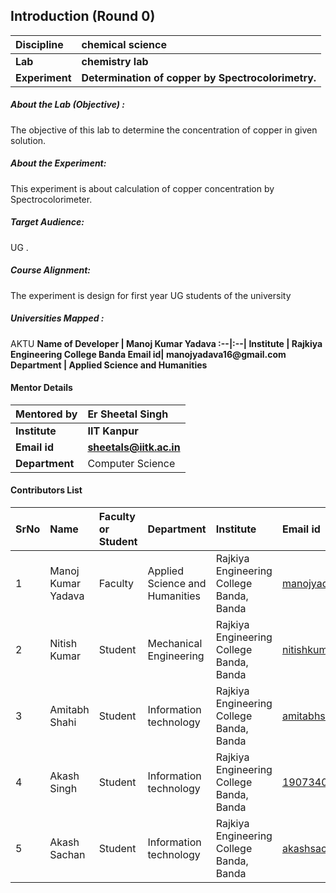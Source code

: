 ## Introduction (Round 0)
<b>Discipline | <b>chemical science
:--|:--|
<b> Lab | <b> chemistry lab
<b> Experiment|     <b> Determination of copper by Spectrocolorimetry.
<h5> About the Lab (Objective) : </h5>
The objective of this lab to determine the concentration of copper in given solution.
<h5> About the Experiment: </h5>
This experiment is about calculation of copper concentration by Spectrocolorimeter.
<h5> Target Audience: </h5>
 UG .
<h5> Course Alignment: </h5>
The experiment is design for first year UG students of the university
<h5> Universities Mapped : </h5>
AKTU
<b>Name of Developer | <b> Manoj Kumar Yadava
:--|:--|
<b> Institute | <b> Rajkiya Engineering College Banda
<b> Email id|     <b> manojyadava16@gmail.com
<b> Department | Applied Science and Humanities

#### Mentor Details

<b>Mentored by | <b> Er Sheetal Singh
:--|:--|
<b> Institute | <b> IIT Kanpur
<b> Email id|     <b> sheetals@iitk.ac.in
<b> Department | Computer Science

#### Contributors List

SrNo | Name | Faculty or Student | Department| Institute | Email id
:--|:--|:--|:--|:--|:--|
1 | Manoj Kumar Yadava | Faculty | Applied Science and Humanities | Rajkiya Engineering College Banda, Banda | manojyadava16@gmail.com
2 | Nitish Kumar | Student | Mechanical Engineering| Rajkiya Engineering College Banda, Banda |nitishkumar29400@gmail.com
3 | Amitabh Shahi | Student | Information technology | Rajkiya Engineering College Banda, Banda |amitabhshahi09@gmail.com
4 | Akash Singh | Student | Information technology | Rajkiya Engineering College Banda, Banda |1907340130009@recbanda.ac.in
5 | Akash Sachan | Student | Information technology | Rajkiya Engineering College Banda, Banda |akashsachanboss@gmail.com
